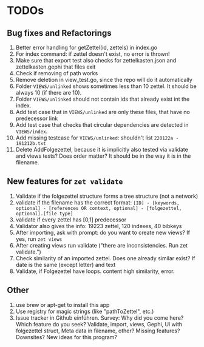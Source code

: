 # TODOs 

## Bug fixes and Refactorings

1. Better error handling for getZettel(id, zettels) in index.go
2. For index command: if zettel doesn't exist, no error is thrown!
2. Make sure that export test also checks for zettelkasten.json and zettelkasten.gephi that files exit
3. Check if removing of path works
4. Remove deletion in view_test.go, since the repo will do it automatically
5. Folder `VIEWS/unlinked` shows sometimes less than 10 zettel. It should be always 10 (if there are 10).
6. Folder `VIEWS/unlinked` should not contain ids that already exist int the index.
7. Add test case that in `VIEWS/unlinked` are only these files, that have no predecessor link
8. Add test case that checks that circular dependencies are detected in `VIEWS/index`.
9. Add missing testcase for `VIEWS/unlinked`: shouldn't list `220122a - 191212b.txt`
10. Delete AddFolgezettel, because it is implicitly also tested via validate and views tests? Does order matter? It should be in the way it is in the filename.

## New features for `zet validate`

1. Validate if the folgezettel structure forms a tree structure (not a network)
2. validate if the filename has the correct format:
   `[ID] - [keywords, optional] - [references OR context, optional] - [folgezettel, optional].[file type]`
3. validate if every zettel has [0,1] predecessor
4. Validator also gives the info: 19223 zettel, 120 indexes, 40 bibkeys
5. After importing, ask with prompt: do you want to create new views? If yes, run `zet views`
6. After creating views run validate ("there are inconsistencies. Run zet validate.")
7. Check similarity of an imported zettel. Does one already similar exist? If date is the same (except letter) and text
8. Validate, if Folgezettel have loops.
    content high similarity, error.

## Other

1. use brew or apt-get to install this app
1. Use registry for magic strings (like "pathToZettel", etc.)
2. Issue tracker in Github einführen. Survey: Why did you come here? Which feature do you seek? Validate, import, views, Gephi, Ui
   with folgezettel struct, Meta data in filename, other? Missing features? Downsites? New ideas for this program?
